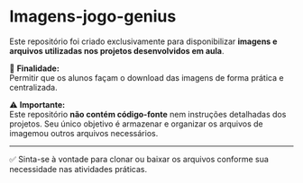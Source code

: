# Imagens-jogo-genius

Este repositório foi criado exclusivamente para disponibilizar **imagens e arquivos utilizadas nos projetos desenvolvidos em aula**.

📂 **Finalidade:**  
Permitir que os alunos façam o download das imagens de forma prática e centralizada.

⚠️ **Importante:**  
Este repositório **não contém código-fonte** nem instruções detalhadas dos projetos. Seu único objetivo é armazenar e organizar os arquivos de imagemou outros arquivos necessários.

---

✅ Sinta-se à vontade para clonar ou baixar os arquivos conforme sua necessidade nas atividades práticas.

